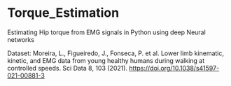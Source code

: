 # Torque_Estimation
Estimating Hip torque from EMG signals in Python using deep Neural networks

Dataset: Moreira, L., Figueiredo, J., Fonseca, P. et al. Lower limb kinematic, kinetic, and EMG data from young healthy humans during walking at controlled speeds. Sci Data 8, 103 (2021). https://doi.org/10.1038/s41597-021-00881-3
